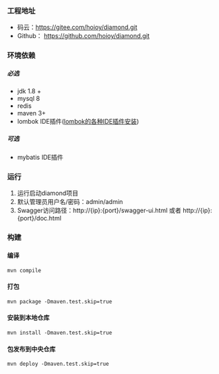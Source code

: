 ### 工程地址
* 码云：https://gitee.com/hoioy/diamond.git
* Github： https://github.com/hoioy/diamond.git

### 环境依赖
##### 必选
- jdk 1.8 +
- mysql 8
- redis
- maven 3+
- lombok IDE插件([lombok的各种IDE插件安装](/docs/lombok的各种IDE插件安装.md))

##### 可选
- mybatis IDE插件

### 运行
1. 运行启动diamond项目
1. 默认管理员用户名/密码：admin/admin
1. Swagger访问路径：http://{ip}:{port}/swagger-ui.html 或者 http://{ip}:{port}/doc.html

### 构建
#### 编译
`mvn compile`

#### 打包
`mvn package -Dmaven.test.skip=true`

#### 安装到本地仓库
`mvn install -Dmaven.test.skip=true`

#### 包发布到中央仓库
`mvn deploy -Dmaven.test.skip=true`



